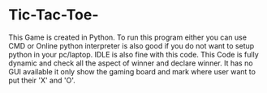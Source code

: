 # Tic-Tac-Toe-
This Game is created in Python. To run this program either you can use CMD or Online python interpreter is also good if you do not want to setup python in your pc/laptop. IDLE is also fine with this code. This Code is fully dynamic and check all the aspect of winner and declare winner. It has no GUI available it only show the gaming board and mark where user want to put their 'X' and 'O'.  
